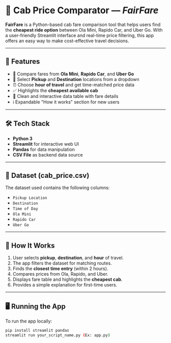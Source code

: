 # 🚖 Cab Price Comparator — *FairFare*

**FairFare** is a Python-based cab fare comparison tool that helps users find the **cheapest ride option** between Ola Mini, Rapido Car, and Uber Go. With a user-friendly Streamlit interface and real-time price filtering, this app offers an easy way to make cost-effective travel decisions.

---

## 🧰 Features

- 🔄 Compare fares from **Ola Mini**, **Rapido Car**, and **Uber Go**
- 📍 Select **Pickup** and **Destination** locations from a dropdown
- ⏰ Choose **hour of travel** and get time-matched price data
- ✅ Highlights the **cheapest available cab**
- 🧾 Clean and interactive data table with fare details
- ℹ️ Expandable "How it works" section for new users

---

## 🛠️ Tech Stack

- **Python 3**
- **Streamlit** for interactive web UI
- **Pandas** for data manipulation
- **CSV File** as backend data source

---

## 📂 Dataset (cab_price.csv)

The dataset used contains the following columns:

- `Pickup Location`
- `Destination`
- `Time of Day`
- `Ola Mini`
- `Rapido Car`
- `Uber Go`

---

## 🚀 How It Works

1. User selects **pickup**, **destination**, and **hour** of travel.
2. The app filters the dataset for matching routes.
3. Finds the **closest time entry** (within 2 hours).
4. Compares prices from Ola, Rapido, and Uber.
5. Displays fare table and highlights the **cheapest cab**.
6. Provides a simple explanation for first-time users.

---

## 🖥️ Running the App

To run the app locally:

```bash
pip install streamlit pandas
streamlit run your_script_name.py (Ex: app.py)
